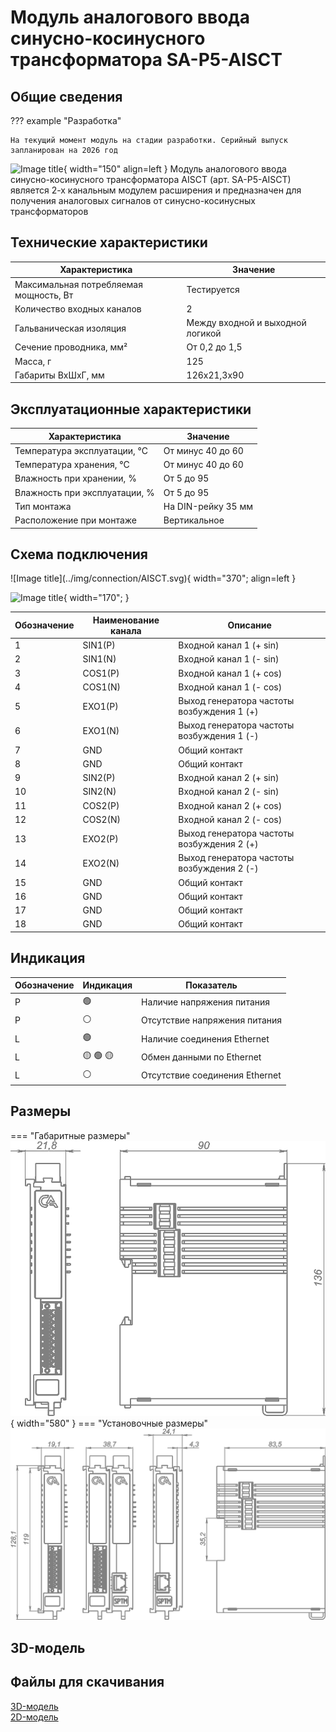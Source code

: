 # Модуль аналогового ввода синусно-косинусного трансформатора SA-P5-AISCT

## Общие сведения

??? example "Разработка"

    На текущий момент модуль на стадии разработки. Серийный выпуск запланирован на 2026 год 

<div class="grid cards" markdown>

![Image title](../img/modules/AIC.png){ width="150" align=left  }
Модуль аналогового ввода синусно-косинусного трансформатора AISCT (арт. SA-P5-AISCT) является 2-х канальным модулем расширения и предназначен для получения аналоговых сигналов от синусно-косинусных трансформаторов
</div>

## Технические характеристики 
| Характеристика                          | Значение                          |
|-----------------------------------------|-----------------------------------|
| Максимальная потребляемая мощность, Вт  | Тестируется                       |
| Количество входных каналов              | 2                                 |
| Гальваническая изоляция                 | Между входной и выходной логикой  |
| Сечение проводника, мм²                 | От 0,2 до 1,5                     |
| Масса, г                                | 125                               |
| Габариты ВхШхГ, мм                      | 126х21,3х90                       |

## Эксплуатационные характеристики
| Характеристика                   | Значение           |
| -------------------------------- | -                  |
| Температура эксплуатации, °С     | От минус 40 до 60  |
| Температура хранения, °С         | От минус 40 до 60  |
| Влажность при хранении, %	       | От 5 до 95         |
| Влажность при эксплуатации, %    | От 5 до 95         |
| Тип монтажа                      | На DIN-рейку 35 мм |
| Расположение при монтаже         | Вертикальное       |

## Схема подключения

<div class="grid cards" markdown>
![Image title](../img/connection/AISCT.svg){ width="370"; align=left  }

![Image title](../img/connection/connector_18pin.png){ width="170";  }
</div>

| Обозначение | Наименование канала | Описание          |
|-------------|---------------------|-------------------|
| 1           | SIN1(P)               | Входной канал 1 (+ sin)   |
| 2           | SIN1(N)               | Входной канал 1 (- sin)    |
| 3           | COS1(P)               | Входной канал 1 (+ cos)   |
| 4           | COS1(N)               | Входной канал 1 (- cos)     |
| 5           | EXO1(P)               | Выход генератора частоты возбуждения 1 (+)  |
| 6           | EXO1(N)               | Выход генератора частоты возбуждения 1 (-)     |
| 7           | GND                 | Общий контакт   |
| 8           | GND                 | Общий контакт     |
| 9           | SIN2(P)               | Входной канал 2 (+ sin)   |
| 10          | SIN2(N)               | Входной канал 2 (- sin)     |
| 11          | COS2(P)               | Входной канал 2 (+ cos)   |
| 12          | COS2(N)               | Входной канал 2 (- cos)     |
| 13          | EXO2(P)               | Выход генератора частоты возбуждения 2 (+)   |
| 14          | EXO2(N)               | Выход генератора частоты возбуждения 2 (-)     |
| 15          | GND                 | Общий контакт    |
| 16          | GND                 | Общий контакт     |
| 17          | GND                 | Общий контакт     |
| 18          | GND                 | Общий контакт     |

## Индикация
| Обозначение | Индикация | Показатель |
|------------------|----------------------|---------------------------------------|
| P | :green_circle:| Наличие напряжения питания |
| P | :white_circle:| Отсутствие напряжения питания |
| L | :green_circle:| Наличие соединения Ethernet |
| L | :yellow_circle: :green_circle: :yellow_circle: | Обмен данными по Ethernet |
| L | :white_circle:| Отсутствие соединения Ethernet|


## Размеры

=== "Габаритные размеры" 
    ![Image title](../img/dimensions/overall_dimensions_extensions.png){ width="580"  }
=== "Установочные размеры"
    ![alt text](../img/dimensions/installation_dimensions.png) 

## 3D-модель
<model-viewer src="https://manual.saplc.ru//img/3d/DI.glb"
alt="3D Model"
auto-rotate
camera-controls
poster="https://manual.saplc.ru//img/3d/posterDI.webp"
camera-orbit="160deg 75deg 348m"
field-of-view="30deg"
exposure="0.5"
style="width: 100%; height: 500px;">
</model-viewer>

## Файлы для скачивания   
<a href="/downloads/Module 18-pin.step" download>3D-модель</a>   
<a href="/downloads/Module 18-pin.dwg" download>2D-модель</a>    